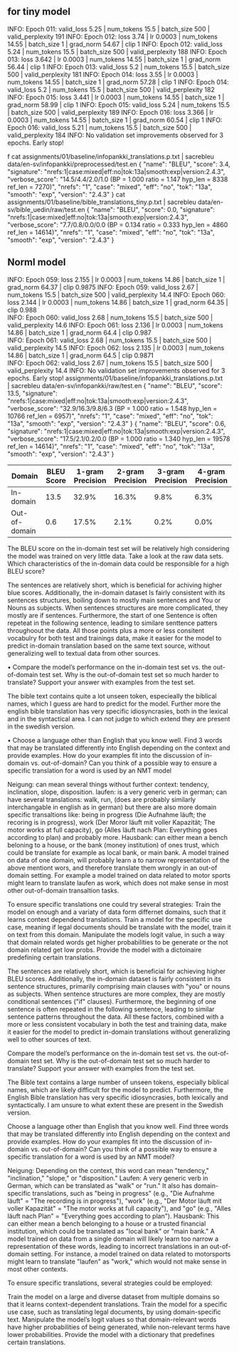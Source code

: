 ## for tiny model
INFO: Epoch 011: valid_loss 5.25 | num_tokens 15.5 | batch_size 500 | valid_perplexity 191
INFO: Epoch 012: loss 3.74 | lr 0.0003 | num_tokens 14.55 | batch_size 1 | grad_norm 54.67 | clip 1
INFO: Epoch 012: valid_loss 5.24 | num_tokens 15.5 | batch_size 500 | valid_perplexity 188
INFO: Epoch 013: loss 3.642 | lr 0.0003 | num_tokens 14.55 | batch_size 1 | grad_norm 56.44 | clip 1
INFO: Epoch 013: valid_loss 5.2 | num_tokens 15.5 | batch_size 500 | valid_perplexity 181
INFO: Epoch 014: loss 3.55 | lr 0.0003 | num_tokens 14.55 | batch_size 1 | grad_norm 57.28 | clip 1
INFO: Epoch 014: valid_loss 5.2 | num_tokens 15.5 | batch_size 500 | valid_perplexity 182
INFO: Epoch 015: loss 3.441 | lr 0.0003 | num_tokens 14.55 | batch_size 1 | grad_norm 58.99 | clip 1
INFO: Epoch 015: valid_loss 5.24 | num_tokens 15.5 | batch_size 500 | valid_perplexity 189
INFO: Epoch 016: loss 3.366 | lr 0.0003 | num_tokens 14.55 | batch_size 1 | grad_norm 60.54 | clip 1
INFO: Epoch 016: valid_loss 5.21 | num_tokens 15.5 | batch_size 500 | valid_perplexity 184
INFO: No validation set improvements observed for 3 epochs. Early stop!

f cat assignments/01/baseline/infopankki_translations.p.txt | sacrebleu data/en-sv/infopankki/preprocessed/test.en
{
 "name": "BLEU",
 "score": 3.4,
 "signature": "nrefs:1|case:mixed|eff:no|tok:13a|smooth:exp|version:2.4.3",
 "verbose_score": "14.5/4.4/2.0/1.0 (BP = 1.000 ratio = 1.147 hyp_len = 8338 ref_len = 7270)",
 "nrefs": "1",
 "case": "mixed",
 "eff": "no",
 "tok": "13a",
 "smooth": "exp",
 "version": "2.4.3"
}
 cat assignments/01/baseline/bible_translations_tiny.p.txt | sacrebleu data/en-sv/bible_uedin/raw/test.en
{
 "name": "BLEU",
 "score": 0.0,
 "signature": "nrefs:1|case:mixed|eff:no|tok:13a|smooth:exp|version:2.4.3",
 "verbose_score": "7.7/0.8/0.0/0.0 (BP = 0.134 ratio = 0.333 hyp_len = 4860 ref_len = 14614)",
 "nrefs": "1",
 "case": "mixed",
 "eff": "no",
 "tok": "13a",
 "smooth": "exp",
 "version": "2.4.3"
}

## Norml model
INFO: Epoch 059: loss 2.155 | lr 0.0003 | num_tokens 14.86 | batch_size 1 | grad_norm 64.37 | clip 0.9875 
INFO: Epoch 059: valid_loss 2.67 | num_tokens 15.5 | batch_size 500 | valid_perplexity 14.4
INFO: Epoch 060: loss 2.144 | lr 0.0003 | num_tokens 14.86 | batch_size 1 | grad_norm 64.35 | clip 0.988                                                                                                                         
INFO: Epoch 060: valid_loss 2.68 | num_tokens 15.5 | batch_size 500 | valid_perplexity 14.6
INFO: Epoch 061: loss 2.136 | lr 0.0003 | num_tokens 14.86 | batch_size 1 | grad_norm 64.4 | clip 0.987                                                                                                                          
INFO: Epoch 061: valid_loss 2.68 | num_tokens 15.5 | batch_size 500 | valid_perplexity 14.5
INFO: Epoch 062: loss 2.135 | lr 0.0003 | num_tokens 14.86 | batch_size 1 | grad_norm 64.5 | clip 0.9871                                                                                                                         
INFO: Epoch 062: valid_loss 2.67 | num_tokens 15.5 | batch_size 500 | valid_perplexity 14.4
INFO: No validation set improvements observed for 3 epochs. Early stop!
assignments/01/baseline/infopankki_translations.p.txt \
| sacrebleu data/en-sv/infopankki/raw/test.en
{
 "name": "BLEU",
 "score": 13.5,
 "signature": "nrefs:1|case:mixed|eff:no|tok:13a|smooth:exp|version:2.4.3",
 "verbose_score": "32.9/16.3/9.8/6.3 (BP = 1.000 ratio = 1.548 hyp_len = 10766 ref_len = 6957)",
 "nrefs": "1",
 "case": "mixed",
 "eff": "no",
 "tok": "13a",
 "smooth": "exp",
 "version": "2.4.3"
}
{
 "name": "BLEU",
 "score": 0.6,
 "signature": "nrefs:1|case:mixed|eff:no|tok:13a|smooth:exp|version:2.4.3",
 "verbose_score": "17.5/2.1/0.2/0.0 (BP = 1.000 ratio = 1.340 hyp_len = 19578 ref_len = 14614)",
 "nrefs": "1",
 "case": "mixed",
 "eff": "no",
 "tok": "13a",
 "smooth": "exp",
 "version": "2.4.3"
}

| Domain       | BLEU Score | 1-gram Precision | 2-gram Precision | 3-gram Precision | 4-gram Precision |
|--------------|------------|------------------|------------------|------------------|------------------|
| In-domain    | 13.5       | 32.9%            | 16.3%            | 9.8%             | 6.3%             |
| Out-of-domain| 0.6        | 17.5%            | 2.1%             | 0.2%             | 0.0%             |


The BLEU score on the in-domain test set will be relatively high considering the model
was trained on very little data. Take a look at the raw data sets. Which characteristics of
the in-domain data could be responsible for a high BLEU score?


The sentences are relatively short, which is beneficial for achiving higher blue scores. Additionally, the in-domain dataset Is fairly consistent with its sentences structures, boiling down to mostly main sentences and You or Nouns as subjects. When sentences structures are more complicated, they mostly are if sentences. Furthermore, the start of one Sentence is often repeteat in the following sentence, leading to similare senttence patters throughoout the data.  All those points plus a more or less consitent vocabulry for both test and trainings data,  make it easier for the model to predict in-domain translation based on the same text source, without generalizing well to textual data from other sources. 


• Compare the model’s performance on the in-domain test set vs. the out-of-domain test
set. Why is the out-of-domain test set so much harder to translate? Support your answer
with examples from the test set.

The bible text contains quite a lot unseen token, especieally the biblical names, which I guess are hard to predict for the model. Further more the english bible translation has very specific idiosyncrasies, both in the lexical and in the syntactical area. I can not judge to which extend they are present in the swedish version. 

• Choose a language other than English that you know well. Find 3 words that may be
translated differently into English depending on the context and provide examples. How
do your examples fit into the discussion of in-domain vs. out-of-domain? Can you think
of a possible way to ensure a specific translation for a word is used by an NMT model

Neigung: can mean several things without further context: tendency, inclination, slope, disposition.
laufen: is a very generic verb in german; can have several translations: walk, run, (does are probably similarly interchangable in english as in german) but there are also more domain specific transaltions like: being in progress (Die Aufnahme läuft; the recoring is in progress), work (Der Moror läuft mit voller Kapazität; The motor works at full capacity),  go (Alles läuft nach Plan: Everything goes according to plan) and probably more. 
Hausbank: can either mean a bench beloning to a house, or the bank (money institution) of ones trust,  which could be translate for example as local bank, or main bank. 
A model trained on data of one domain, will probably learn a to narrow representation of the above mentiont wors, and therefore translate them wrongly in an out-of domain setting. For example a model trained on data related to motor sports might learn to translate laufen as work, which does not make sense in most other out-of-domain transaltion tasks. 

To ensure specific translations one could try several strategies: 
Train the model on enough and a variaty of data form differnet domains, such that it learns context dependend translations.
Train a model for the specific use case, meaning if legal documents should be translate with the model, train it on text from this domain.
Manipulate the models logit value, in such a way that domain related words get higher probabilities to be generate or the not domain related get low probs. 
Provide the model with a dictoinaire predefining certain translations. 

The sentences are relatively short, which is beneficial for achieving higher BLEU scores. Additionally, the in-domain dataset is fairly consistent in its sentence structures, primarily comprising main clauses with "you" or nouns as subjects. When sentence structures are more complex, they are mostly conditional sentences ("if" clauses). Furthermore, the beginning of one sentence is often repeated in the following sentence, leading to similar sentence patterns throughout the data. All these factors, combined with a more or less consistent vocabulary in both the test and training data, make it easier for the model to predict in-domain translations without generalizing well to other sources of text.

Compare the model’s performance on the in-domain test set vs. the out-of-domain test set. Why is the out-of-domain test set so much harder to translate? Support your answer with examples from the test set.

The Bible text contains a large number of unseen tokens, especially biblical names, which are likely difficult for the model to predict. Furthermore, the English Bible translation has very specific idiosyncrasies, both lexically and syntactically. I am unsure to what extent these are present in the Swedish version.

Choose a language other than English that you know well. Find three words that may be translated differently into English depending on the context and provide examples. How do your examples fit into the discussion of in-domain vs. out-of-domain? Can you think of a possible way to ensure a specific translation for a word is used by an NMT model?

Neigung: Depending on the context, this word can mean "tendency," "inclination," "slope," or "disposition."
Laufen: A very generic verb in German, which can be translated as "walk" or "run." It also has domain-specific translations, such as "being in progress" (e.g., "Die Aufnahme läuft" = "The recording is in progress"), "work" (e.g., "Der Motor läuft mit voller Kapazität" = "The motor works at full capacity"), and "go" (e.g., "Alles läuft nach Plan" = "Everything goes according to plan").
Hausbank: This can either mean a bench belonging to a house or a trusted financial institution, which could be translated as "local bank" or "main bank."
A model trained on data from a single domain will likely learn too narrow a representation of these words, leading to incorrect translations in an out-of-domain setting. For instance, a model trained on data related to motorsports might learn to translate "laufen" as "work," which would not make sense in most other contexts.

To ensure specific translations, several strategies could be employed:

Train the model on a large and diverse dataset from multiple domains so that it learns context-dependent translations.
Train the model for a specific use case, such as translating legal documents, by using domain-specific text.
Manipulate the model’s logit values so that domain-relevant words have higher probabilities of being generated, while non-relevant terms have lower probabilities.
Provide the model with a dictionary that predefines certain translations.

